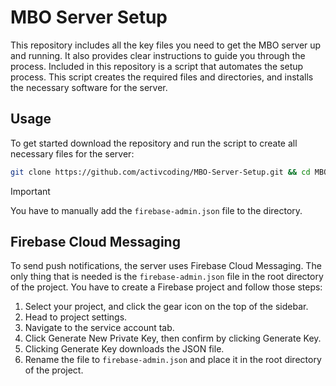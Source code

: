 # MBO Server Setup
This repository includes all the key files you need to get the MBO server up and running. It also provides clear instructions to guide you through the process. Included in this repository is a script that automates the setup process. This script creates the required files and directories, and installs the necessary software for the server.

## Usage
To get started download the repository and run the script to create all necessary files for the server:
```bash
git clone https://github.com/activcoding/MBO-Server-Setup.git && cd MBO-Server-Setup && chmod +x ./mbo-init.sh && ./mbo-init.sh
```

> [!IMPORTANT]
> You have to manually add the `firebase-admin.json` file to the directory.

## Firebase Cloud Messaging
To send push notifications, the server uses Firebase Cloud Messaging.
The only thing that is needed is the `firebase-admin.json` file in the root directory of the project.
You have to create a Firebase project and follow those steps:
1. Select your project, and click the gear icon on the top of the sidebar.
2. Head to project settings.
3. Navigate to the service account tab.
4. Click Generate New Private Key, then confirm by clicking Generate Key.
5. Clicking Generate Key downloads the JSON file.
6. Rename the file to `firebase-admin.json` and place it in the root directory of the project.
